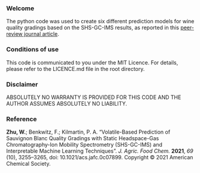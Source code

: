 ### Welcome

The python code was used to create six different prediction models for wine quality gradings based on the SHS-GC-IMS results, as reported in this [peer-review journal article](https://pubs.acs.org/doi/10.1021/acs.jafc.0c07899). 

### Conditions of use

This code is communicated to you under the MIT Licence. For details, please refer to the LICENCE.md file in the root directory.

### Disclaimer

ABSOLUTELY NO WARRANTY IS PROVIDED FOR THIS CODE AND THE AUTHOR ASSUMES ABSOLUTELY NO LIABILITY. 

### Reference

**Zhu, W.**; Benkwitz, F.; Kilmartin, P. A. “Volatile-Based Prediction of Sauvignon Blanc Quality Gradings with Static Headspace-Gas Chromatography-Ion Mobility Spectrometry (SHS-GC-IMS) and Interpretable Machine Learning Techniques”. *J. Agric. Food Chem.* **2021**, *69* (10), 3255–3265, doi: 10.1021/acs.jafc.0c07899. Copyright © 2021 American Chemical Society.
